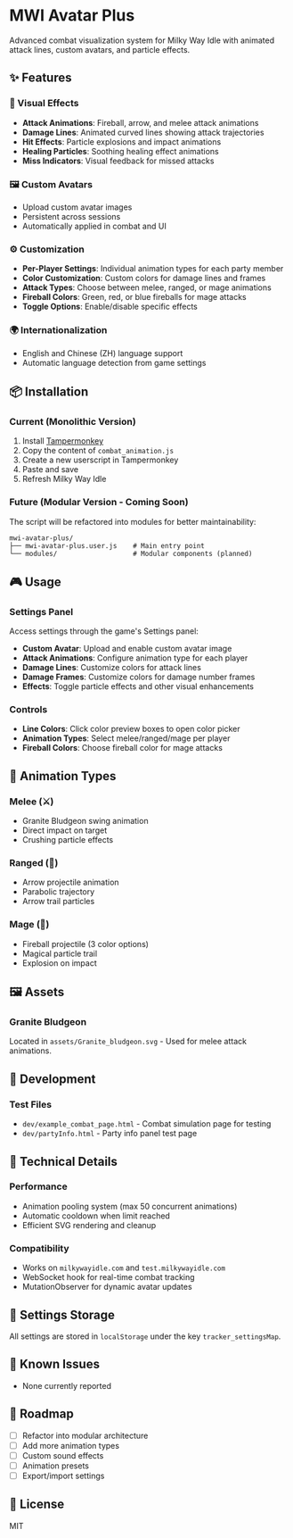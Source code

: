 # MWI Avatar Plus

Advanced combat visualization system for Milky Way Idle with animated attack lines, custom avatars, and particle effects.

## ✨ Features

### 🎨 Visual Effects
- **Attack Animations**: Fireball, arrow, and melee attack animations
- **Damage Lines**: Animated curved lines showing attack trajectories
- **Hit Effects**: Particle explosions and impact animations
- **Healing Particles**: Soothing healing effect animations
- **Miss Indicators**: Visual feedback for missed attacks

### 🖼️ Custom Avatars
- Upload custom avatar images
- Persistent across sessions
- Automatically applied in combat and UI

### ⚙️ Customization
- **Per-Player Settings**: Individual animation types for each party member
- **Color Customization**: Custom colors for damage lines and frames
- **Attack Types**: Choose between melee, ranged, or mage animations
- **Fireball Colors**: Green, red, or blue fireballs for mage attacks
- **Toggle Options**: Enable/disable specific effects

### 🌍 Internationalization
- English and Chinese (ZH) language support
- Automatic language detection from game settings

## 📦 Installation

### Current (Monolithic Version)
1. Install [Tampermonkey](https://www.tampermonkey.net/)
2. Copy the content of `combat_animation.js`
3. Create a new userscript in Tampermonkey
4. Paste and save
5. Refresh Milky Way Idle

### Future (Modular Version - Coming Soon)
The script will be refactored into modules for better maintainability:
```
mwi-avatar-plus/
├── mwi-avatar-plus.user.js    # Main entry point
└── modules/                   # Modular components (planned)
```

## 🎮 Usage

### Settings Panel
Access settings through the game's Settings panel:
- **Custom Avatar**: Upload and enable custom avatar image
- **Attack Animations**: Configure animation type for each player
- **Damage Lines**: Customize colors for attack lines
- **Damage Frames**: Customize colors for damage number frames
- **Effects**: Toggle particle effects and other visual enhancements

### Controls
- **Line Colors**: Click color preview boxes to open color picker
- **Animation Types**: Select melee/ranged/mage per player
- **Fireball Colors**: Choose fireball color for mage attacks

## 🎨 Animation Types

### Melee (⚔️)
- Granite Bludgeon swing animation
- Direct impact on target
- Crushing particle effects

### Ranged (🏹)
- Arrow projectile animation
- Parabolic trajectory
- Arrow trail particles

### Mage (🔮)
- Fireball projectile (3 color options)
- Magical particle trail
- Explosion on impact

## 🖼️ Assets

### Granite Bludgeon
Located in `assets/Granite_bludgeon.svg` - Used for melee attack animations.

## 🧪 Development

### Test Files
- `dev/example_combat_page.html` - Combat simulation page for testing
- `dev/partyInfo.html` - Party info panel test page

## 🔧 Technical Details

### Performance
- Animation pooling system (max 50 concurrent animations)
- Automatic cooldown when limit reached
- Efficient SVG rendering and cleanup

### Compatibility
- Works on `milkywayidle.com` and `test.milkywayidle.com`
- WebSocket hook for real-time combat tracking
- MutationObserver for dynamic avatar updates

## 📝 Settings Storage

All settings are stored in `localStorage` under the key `tracker_settingsMap`.

## 🐛 Known Issues

- None currently reported

## 🚀 Roadmap

- [ ] Refactor into modular architecture
- [ ] Add more animation types
- [ ] Custom sound effects
- [ ] Animation presets
- [ ] Export/import settings

## 📄 License

MIT

